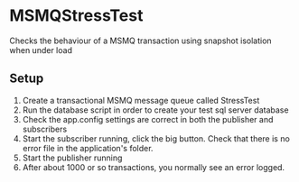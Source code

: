 # MSMQStressTest
Checks the behaviour of a MSMQ transaction using snapshot isolation when under load

## Setup
1. Create a transactional MSMQ message queue called StressTest
2. Run the database script in order to create your test sql server database
3. Check the app.config settings are correct in both the publisher and subscribers
4. Start the subscriber running,  click the big button.  Check that there is no error file in the application's folder.
5. Start the publisher running
6. After about 1000 or so transactions, you normally see an error logged.